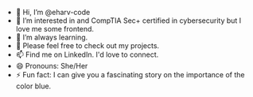 - 👋 Hi, I’m @eharv-code
- 👀 I’m interested in and CompTIA Sec+ certified in cybersecurity but I love me some frontend.
- 🌱 I’m always learning.
- 💞️ Please feel free to check out my projects. 
- 📫 Find me on LinkedIn. I'd love to connect.
- 😄 Pronouns: She/Her 
- ⚡ Fun fact: I can give you a fascinating story on the importance of the color blue. 

<!---
eharv-code/eharv-code is a ✨ special ✨ repository because its `README.md` (this file) appears on your GitHub profile.
You can click the Preview link to take a look at your changes.
--->
